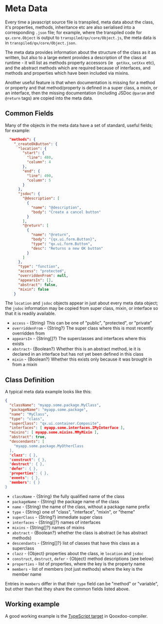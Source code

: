 # Meta Data

Every time a javascript source file is transpiled, meta data about the
class, it's properties, methods, inheritance etc are also serialised
into a corresponding `.json` file; for example, where the transpiled
code for `qx.core.Object` is output to `transpiled/qx/core/Object.js`,
the meta data is in `transpiled/qx/core/Object.json`.

The meta data provides information about the structure of the class as
it as written, but also to a large extent provides a description of
the class at runtime - it will list as methods property accessors (ie `
       getXxx`, `setXxx` etc), and the abstract methods which are
required because of interfaces, and methods and properties which have
been included via mixins.

Another useful feature is that when documentation is missing for a
method or property and that method/property is defined in a super
class, a mixin, or an interface, then the missing documentation
(including JSDoc `@param` and `@return` tags) are copied into the meta
data.

## Common Fields

Many of the objects in the meta data have a set of standard, useful
fields; for example:

```json
  "methods": {
    "_createOkButton": {
      "location": {
        "start": {
          "line": 480,
          "column": 4
        },
        "end": {
          "line": 490,
          "column": 5
        }
      },
      "jsdoc": {
        "@description": [
          {
            "name": "@description",
            "body": "Create a cancel button"
          }
        ],
        "@return": [
          {
            "name": "@return",
            "body": "{qx.ui.form.Button}",
            "type": "qx.ui.form.Button",
            "desc": "Returns a new OK button"
          }
        ]
      },
      "type": "function",
      "access": "protected",
      "overriddenFrom": null,
      "appearsIn": [],
      "abstract": false,
      "mixin": false
    }
```

The `location` and `jsdoc` objects appear in just about every meta
data object; the `jsdoc` information may be copied from super class,
mixin, or interface so that it is readily available.

-   `access` - {String} This can be one of "public", "protected", or
    "private"
-   `overriddenFrom` - {String?} The super class where this is most
    recently overridden from
-   `appearsIn` - {String\[]?} The superclasses and interfaces where this
    exists
-   `abstract`- {Boolean?} Whether this is an abstract method, ie it is
    declared in an interface but has not yet been defined in this class
-   `mixin` - {Boolean?} Whether this exists only because it was brought in
    from a mixin

## Class Definition

A typical meta data example looks like this:

```json
{
  "className": "myapp.some.package.MyClass",
  "packageName": "myapp.some.package",
  "name": "MyClass",
  "type": "class",
  "superClass": "qx.ui.container.Composite",
  "interfaces": [ myapp.some.interfaces.IMyInterface ],
  "mixins": [ myapp.some.mixins.MMyMixin ],
  "abstract": true,
  "descendants": [
    "myapp.some.package.MyOtherClass
  ],
  "clazz": { },
  "construct": { },
  "destruct": { },
  "defer": { },
  "properties": { },
  "events": { },
  "members": { }
}  
```

-   `className` - {String} the fully qualified name of the class
-   `packageName` - {String} the package name of the class
-   `name` - {String} the name of the class, without a package name prefix
-   `type` - {String} one of "class", "interface", "mixin", or "theme"
-   `superClass` - {String?} immediate super class
-   `interfaces` - {String\[]?} names of interfaces
-   `mixins` - {String\[]?} names of mixins
-   `abstract` - {Boolean?} whether the class is abstract (ie has abstract
    methods)
-   `descendants` - {String\[]?} list of classes that have this class as a
    superclass
-   `clazz` - {Object} properties about the class, ie `location` and `jsdoc`
-   `construct`, `destruct`, `defer` - {Object} method descriptions (see
    below)
-   `properties` - list of properties, where the key is the property name
-   `members` - list of members (not just methods) where the key is the
    member name

Entries in `members` differ in that their `type` field can be "method"
or "variable", but other than that they share the common fields listed
above.

## Working example

A good working example is the [TypeScript target](https://github.com/Qooxdoo/Qooxdoo-compiler/blob/master/source/class/qx/tool/compiler/targets/TypeScriptWriter.js)
        in Qooxdoo-compiler.
